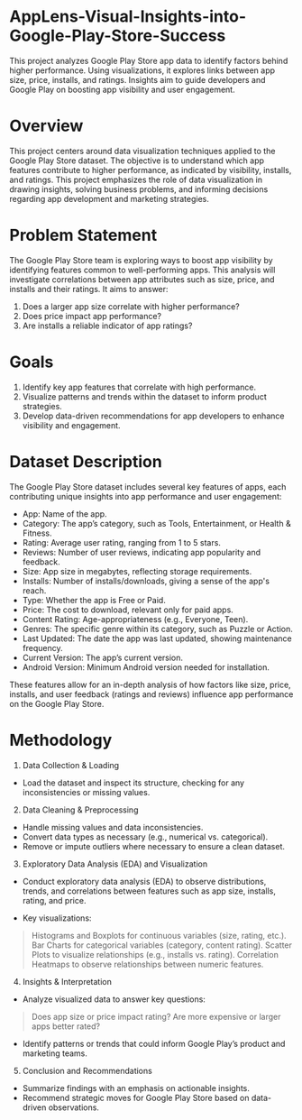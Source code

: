 # AppLens-Visual-Insights-into-Google-Play-Store-Success
This project analyzes Google Play Store app data to identify factors behind higher performance. Using visualizations, it explores links between app size, price, installs, and ratings. Insights aim to guide developers and Google Play on boosting app visibility and user engagement.


# Overview
This project centers around data visualization techniques applied to the Google Play Store dataset. The objective is to understand which app features contribute to higher performance, as indicated by visibility, installs, and ratings. This project emphasizes the role of data visualization in drawing insights, solving business problems, and informing decisions regarding app development and marketing strategies.

# Problem Statement
The Google Play Store team is exploring ways to boost app visibility by identifying features common to well-performing apps. This analysis will investigate correlations between app attributes such as size, price, and installs and their ratings. It aims to answer:

1. Does a larger app size correlate with higher performance?
2. Does price impact app performance?
3. Are installs a reliable indicator of app ratings?

# Goals
1. Identify key app features that correlate with high performance.
2. Visualize patterns and trends within the dataset to inform product strategies.
3. Develop data-driven recommendations for app developers to enhance visibility and engagement.

# Dataset Description
The Google Play Store dataset includes several key features of apps, each contributing unique insights into app performance and user engagement:

* App: Name of the app.
* Category: The app’s category, such as Tools, Entertainment, or Health & Fitness.
* Rating: Average user rating, ranging from 1 to 5 stars.
* Reviews: Number of user reviews, indicating app popularity and feedback.
* Size: App size in megabytes, reflecting storage requirements.
* Installs: Number of installs/downloads, giving a sense of the app's reach.
* Type: Whether the app is Free or Paid.
* Price: The cost to download, relevant only for paid apps.
* Content Rating: Age-appropriateness (e.g., Everyone, Teen).
* Genres: The specific genre within its category, such as Puzzle or Action.
* Last Updated: The date the app was last updated, showing maintenance frequency.
* Current Version: The app’s current version.
* Android Version: Minimum Android version needed for installation.

These features allow for an in-depth analysis of how factors like size, price, installs, and user feedback (ratings and reviews) influence app performance on the Google Play Store.


# Methodology
1. Data Collection & Loading
* Load the dataset and inspect its structure, checking for any inconsistencies or missing values.

2. Data Cleaning & Preprocessing
* Handle missing values and data inconsistencies.
* Convert data types as necessary (e.g., numerical vs. categorical).
* Remove or impute outliers where necessary to ensure a clean dataset.

3. Exploratory Data Analysis (EDA) and Visualization
* Conduct exploratory data analysis (EDA) to observe distributions, trends, and correlations between features such as app size, installs, rating, and price.

* Key visualizations:
> Histograms and Boxplots for continuous variables (size, rating, etc.).
> Bar Charts for categorical variables (category, content rating).
> Scatter Plots to visualize relationships (e.g., installs vs. rating).
> Correlation Heatmaps to observe relationships between numeric features.

4. Insights & Interpretation
* Analyze visualized data to answer key questions:
> Does app size or price impact rating?
> Are more expensive or larger apps better rated?
* Identify patterns or trends that could inform Google Play’s product and marketing teams.

5. Conclusion and Recommendations
* Summarize findings with an emphasis on actionable insights.
* Recommend strategic moves for Google Play Store based on data-driven observations.
